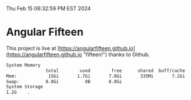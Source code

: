Thu Feb 15 06:32:59 PM EST 2024

# Angular Fifteen


This project is live at [https://angularfifteen.github.io](https://angularfifteen.github.io "fifteen!") thanks to Github.

```bash
System Memory
               total        used        free      shared  buff/cache   available
Mem:            15Gi       1.7Gi       7.0Gi       335Mi       7.2Gi        13Gi
Swap:          8.0Gi          0B       8.0Gi
System Storage
1.2G	.
